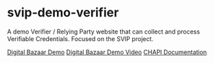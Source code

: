 # svip-demo-verifier

A demo Verifier / Relying Party website that can collect and process Verifiable Credentials.
Focused on the SVIP project.

[Digital Bazaar Demo](https://github.com/digitalbazaar/credential-handler-demo)
[Digital Bazaar Demo Video](https://www.youtube.com/watch?v=bm3XBPB4cFY)
[CHAPI Documentation](https://github.com/digitalbazaar/credential-handler-polyfill/blob/master/README.md)